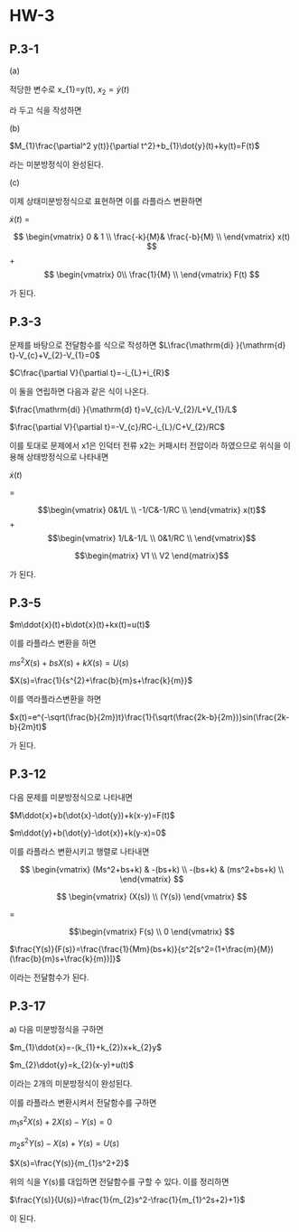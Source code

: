 # HW-3
## P.3-1

(a)

적당한 변수로 
 x_{1}=y(t), 
$x_{2}=\dot{y}(t)$

라 두고 식을 작성하면

(b)

$M_{1}\frac{\partial^2 y(t)}{\partial t^2}+b_{1}\dot{y}(t)+ky(t)=F(t)$

라는 미분방정식이 완성된다.

(c)

이제 상태미분방정식으로 표현하면 
이를 라플라스 변환하면

$\dot{x}(t)$ = 

$$
\begin{vmatrix} 
0 & 1 \\ 
\frac{-k}{M}& \frac{-b}{M} \\ 
\end{vmatrix}
x(t) $$
 +
 $$
\begin{vmatrix}
0\\  \frac{1}{M} \\ 
\end{vmatrix} 
 F(t)
 $$

가 된다. 

## P.3-3
문제를 바탕으로 전달함수를 식으로 작성하면 
$L\frac{\mathrm{di} }{\mathrm{d} t}-V_{c}+V_{2}-V_{1}=0$

$C\frac{\partial V}{\partial t}=-i_{L}+i_{R}$

이 둘을 연립하면 다음과 같은 식이 나온다. 

$\frac{\mathrm{di} }{\mathrm{d} t}=V_{c}/L-V_{2}/L+V_{1}/L$

$\frac{\partial V}{\partial t}=-V_{c}/RC-i_{L}/C+V_{2}/RC$

이를 토대로 문제에서 x1은 인덕터 전류 x2는 커패시터 전압이라 하였으므로 위식을 이용해 상태방정식으로 나타내면 

$\dot{x}(t)$
 
=

$$\begin{vmatrix}
 0&1/L  \\
 -1/C&-1/RC  \\
\end{vmatrix} x(t)$$
 +
$$\begin{vmatrix}
 1/L&-1/L  \\
 0&1/RC  \\
\end{vmatrix}$$

$$\begin{matrix}
V1 \\ V2
\end{matrix}$$

가 된다.


## P.3-5


$m\ddot{x}(t)+b\dot{x}(t)+kx(t)=u(t)$

이를 라플라스 변환을 하면

$ms^{2}X(s)+bsX(s)+kX(s)=U(s)$

$X(s)=\frac{1}{s^{2}+\frac{b}{m}s+\frac{k}{m}}$

이를 역라플라스변환을 하면

$x(t)=e^{-\sqrt(\frac{b}{2m})t}\frac{1}{\sqrt(\frac{2k-b}{2m})}sin(\frac{2k-b}{2m}t)$

가 된다.


## P.3-12


다음 문제를 미분방정식으로 나타내면

$M\ddot{x}+b(\dot{x}-\dot{y})+k(x-y)=F(t)$

$m\ddot{y}+b(\dot{y}-\dot{x})+k(y-x)=0$

이를 라플라스 변환시키고 행렬로 나타내면

$$
\begin{vmatrix}
(Ms^2+bs+k) & -(bs+k) \\
-(bs+k) & (ms^2+bs+k) \\
\end{vmatrix}
$$

$$
\begin{vmatrix}
(X(s)) \\ (Y(s)) 
\end{vmatrix}
$$

=

$$\begin{vmatrix}
F(s) \\ 0
\end{vmatrix}
$$

$\frac{Y(s)}{F(s)}=\frac{\frac{1}{Mm}(bs+k)}{s^2[s^2=(1+\frac{m}{M})(\frac{b}{m}s+\frac{k}{m})]}$

이라는 전달함수가 된다.

## P.3-17


a) 다음 미분방정식을 구하면

$m_{1}\ddot{x}=-(k_{1}+k_{2})x+k_{2}y$

$m_{2}\ddot{y}=k_{2}(x-y)+u(t)$

이라는 2개의 미분방정식이 완성된다.

이를 라플라스 변환시켜서 전달함수를 구하면

$m_{1}s^2X(s)+2X(s)-Y(s)=0$

$m_{2}s^2Y(s)-X(s)+Y(s)=U(s)$

$X(s)=\frac{Y(s)}{m_{1}s^2+2}$

위의 식을 Y(s)를 대입하면 전달함수를 구할 수 있다. 이를 정리하면

$\frac{Y(s)}{U(s)}=\frac{1}{m_{2}s^2-\frac{1}{m_{1}^2s+2}+1}$

이 된다.


